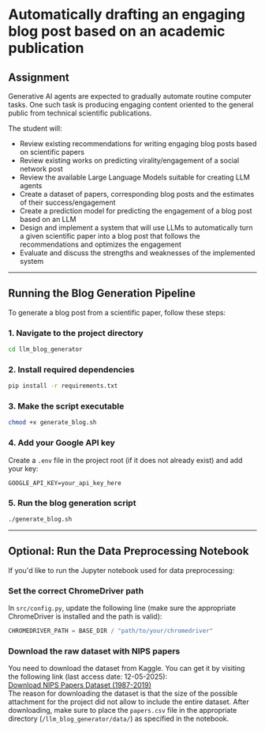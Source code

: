 # Automatically drafting an engaging blog post based on an academic publication

## Assignment

Generative AI agents are expected to gradually automate routine computer tasks. One such task is producing engaging content oriented to the general public from technical scientific publications.

The student will:
- Review existing recommendations for writing engaging blog posts based on scientific papers
- Review existing works on predicting virality/engagement of a social network post
- Review the available Large Language Models suitable for creating LLM agents
- Create a dataset of papers, corresponding blog posts and the estimates of their success/engagement
- Create a prediction model for predicting the engagement of a blog post based on an LLM
- Design and implement a system that will use LLMs to automatically turn a given scientific paper into a blog post that follows the recommendations and optimizes the engagement
- Evaluate and discuss the strengths and weaknesses of the implemented system

---

## Running the Blog Generation Pipeline

To generate a blog post from a scientific paper, follow these steps:

### 1. Navigate to the project directory

```bash
cd llm_blog_generator
```

### 2. Install required dependencies

```bash
pip install -r requirements.txt
```

### 3. Make the script executable

```bash
chmod +x generate_blog.sh
```

### 4. Add your Google API key

Create a `.env` file in the project root (if it does not already exist) and add your key:

```env
GOOGLE_API_KEY=your_api_key_here
```

### 5. Run the blog generation script

```bash
./generate_blog.sh
```

---

## Optional: Run the Data Preprocessing Notebook

If you'd like to run the Jupyter notebook used for data preprocessing:

### Set the correct ChromeDriver path

In `src/config.py`, update the following line (make sure the appropriate ChromeDriver is installed and the path is valid):

```python
CHROMEDRIVER_PATH = BASE_DIR / "path/to/your/chromedriver"
```

### Download the raw dataset with NIPS papers

You need to download the dataset from Kaggle. You can get it by visiting the following link (last access date: 12-05-2025):  
[Download NIPS Papers Dataset (1987-2019)](https://www.kaggle.com/datasets/rowhitswami/nips-papers-1987-2019-update--d/data?select=papers.csv)  
The reason for downloading the dataset is that the size of the possible attachment for the project did not allow to include the entire dataset.
After downloading, make sure to place the `papers.csv` file in the appropriate directory (`/llm_blog_generator/data/`) as specified in the notebook.